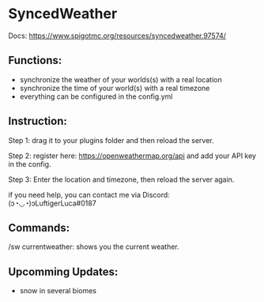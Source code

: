 # SyncedWeather
Docs: https://www.spigotmc.org/resources/syncedweather.97574/

## Functions:
- synchronize the weather of your worlds(s) with a real location
- synchronize the time of your world(s) with a real timezone
- everything can be configured in the config.yml


## Instruction:
Step 1: drag it to your plugins folder and then reload the server.

Step 2: register here: https://openweathermap.org/api and add your API key in the config.

Step 3: Enter the location and timezone, then reload the server again.

if you need help, you can contact me via Discord:
(ɔ◔◡◔)ɔLuftigerLuca#0187

## Commands:
/sw currentweather: shows you the current weather.

## Upcomming Updates:
- snow in several biomes
